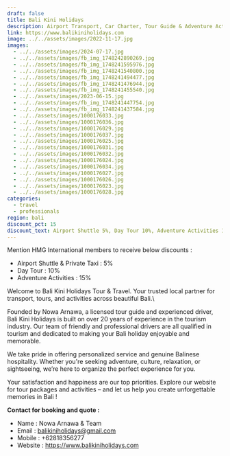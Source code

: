 ```yaml
---
draft: false
title: Bali Kini Holidays
description: Airport Transport, Car Charter, Tour Guide & Adventure Activities
link: https://www.balikiniholidays.com
image: ../../assets/images/2022-11-17.jpg
images:
  - ../../assets/images/2024-07-17.jpg
  - ../../assets/images/fb_img_1748242890269.jpg
  - ../../assets/images/fb_img_1748241595976.jpg
  - ../../assets/images/fb_img_1748241540800.jpg
  - ../../assets/images/fb_img_1748241494477.jpg
  - ../../assets/images/fb_img_1748241476944.jpg
  - ../../assets/images/fb_img_1748241455540.jpg
  - ../../assets/images/2023-06-15.jpg
  - ../../assets/images/fb_img_1748241447754.jpg
  - ../../assets/images/fb_img_1748241437584.jpg
  - ../../assets/images/1000176033.jpg
  - ../../assets/images/1000176036.jpg
  - ../../assets/images/1000176029.jpg
  - ../../assets/images/1000176037.jpg
  - ../../assets/images/1000176025.jpg
  - ../../assets/images/1000176031.jpg
  - ../../assets/images/1000176032.jpg
  - ../../assets/images/1000176024.jpg
  - ../../assets/images/1000176034.jpg
  - ../../assets/images/1000176027.jpg
  - ../../assets/images/1000176026.jpg
  - ../../assets/images/1000176023.jpg
  - ../../assets/images/1000176028.jpg
categories:
  - travel
  - professionals
region: bali
discount_pct: 15
discount_text: Airport Shuttle 5%, Day Tour 10%, Adventure Activities 15%
---
```

Mention HMG International members to receive below discounts :

* Airport Shuttle & Private Taxi : 5%
* Day Tour : 10%
* Adventure Activities : 15%

Welcome to Bali Kini Holidays Tour & Travel. Your trusted local partner for transport, tours, and activities across beautiful Bali.\

Founded by Nowa Arnawa, a licensed tour guide and experienced driver, Bali Kini Holidays is built on over 20 years of experience in the tourism industry. Our team of friendly and professional drivers are all qualified in tourism and dedicated to making your Bali holiday enjoyable and memorable.

We take pride in offering personalized service and genuine Balinese hospitality. Whether you're seeking adventure, culture, relaxation, or sightseeing, we’re here to organize the perfect experience for you.

Your satisfaction and happiness are our top priorities. Explore our website for tour packages and activities – and let us help you create unforgettable memories in Bali !

**Contact for booking and quote :**

* Name : Nowa Arnawa & Team
* Email : balikiniholidays@gmail.com
* Mobile : +62818356277
* Website : https://www.balikiniholidays.com
